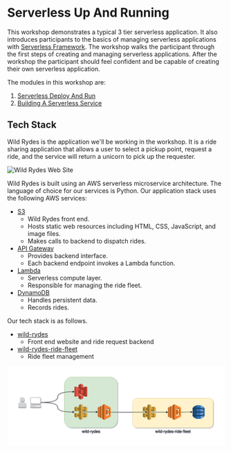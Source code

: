 # Serverless Up And Running

This workshop demonstrates a typical 3 tier serverless application. It also introduces participants to the basics of managing serverless applications with [Serverless Framework](https://www.serverless.com). The workshop walks the participant through the first steps of creating and managing serverless applications. After the workshop the participant should feel confident and be capable of creating their own serverless application.

The modules in this workshop are:

1) [Serverless Deploy And Run](./01-deploy-and-run/)
1) [Building A Serverless Service](./02-build-new-service/)


## Tech Stack

Wild Rydes is the application we'll be working in the workshop. It is a ride sharing application that allows a user to select a pickup point, request a ride, and the service will return a unicorn to pick up the requester.

![Wild Rydes Web Site](../images/wild-rydes-site.png)


Wild Rydes is built using an AWS serverless microservice architecture.  The language of choice for our services is Python.  Our application stack uses the following AWS services:

* [S3](https://aws.amazon.com/s3/)
  * Wild Rydes front end.
  * Hosts static web resources including HTML, CSS, JavaScript, and image files.
  * Makes calls to backend to dispatch rides.
* [API Gateway](https://aws.amazon.com/api-gateway/)
  * Provides backend interface.
  * Each backend endpoint invokes a Lambda function.
* [Lambda](https://aws.amazon.com/lambda/)
  * Serverless compute layer.
  * Responsible for managing the ride fleet.
* [DynamoDB](https://aws.amazon.com/dynamodb/)
  * Handles persistent data.
  * Records rides.


Our tech stack is as follows.

* [wild-rydes](https://github.com/ServerlessOpsIO/wild-rydes)
  * Front end website and ride request backend
* [wild-rydes-ride-fleet](https://github.com/ServerlessOpsIO/wild-rydes-ride-fleet)
  * Ride fleet management

![Wild Rydes Web Application Architecture](../images/wild-rydes-arch.png)


